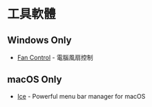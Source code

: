 # 工具軟體

## Windows Only

- [Fan Control](https://getfancontrol.com/) - 電腦風扇控制


## macOS Only

- [Ice](https://github.com/jordanbaird/Ice) - Powerful menu bar manager for macOS
